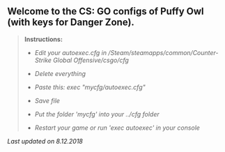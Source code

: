 ## Welcome to the CS: GO configs of Puffy Owl (with keys for Danger Zone).

> **Instructions:**
>
> - *Edit your autoexec.cfg in /Steam/steamapps/common/Counter-Strike Global Offensive/csgo/cfg*
>
> - *Delete everything*
>
> - *Paste this: exec "mycfg/autoexec.cfg"*
>
> - *Save file*
>
> - *Put the folder 'mycfg' into your ../cfg folder*
>
> - *Restart your game or run 'exec autoexec' in your console*

*Last updated on 8.12.2018*
